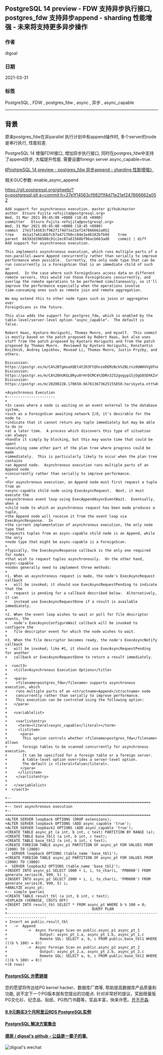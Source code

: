 ## PostgreSQL 14 preview - FDW 支持异步执行接口, postgres_fdw 支持异步append - sharding 性能增强 - 未来将支持更多异步操作  
  
### 作者  
digoal  
  
### 日期  
2021-03-31  
  
### 标签  
PostgreSQL , FDW , postgres_fdw , async , 异步 , async_capable  
  
----  
  
## 背景  
原来postgres_fdw在非parallel 执行计划中有append操作时, 多个server的node是串行执行, 性能较差.  
  
PostgreSQL 14 增强FDW接口, 增加异步执行接口, 同时在postgres_fdw中支持了append异步, 大幅提升性能. 需要设置foreign server async_capable=true.      
  
[《PostgreSQL 14 preview - postgres_fdw 异步append - sharding 性能增强》](../202010/20201010_05.md)    
  
相关GUC参数: enable_async_append   
  
https://git.postgresql.org/gitweb/?p=postgresql.git;a=commit;h=27e1f14563cf982f1f4d71e21ef247866662a052  
  
```  
Add support for asynchronous execution. master github/master  
author	Etsuro Fujita <efujita@postgresql.org>	  
Wed, 31 Mar 2021 09:45:00 +0000 (18:45 +0900)  
committer	Etsuro Fujita <efujita@postgresql.org>	  
Wed, 31 Mar 2021 09:45:00 +0000 (18:45 +0900)  
commit	27e1f14563cf982f1f4d71e21ef247866662a052  
tree	4e1a17a61abbfc67a471760cc84e1e46182bfb9d	tree  
parent	66392d396508c91c2ec07a61568bf96acb663ad8	commit | diff  
Add support for asynchronous execution.  
  
This implements asynchronous execution, which runs multiple parts of a  
non-parallel-aware Append concurrently rather than serially to improve  
performance when possible.  Currently, the only node type that can be  
run concurrently is a ForeignScan that is an immediate child of such an  
Append.  In the case where such ForeignScans access data on different  
remote servers, this would run those ForeignScans concurrently, and  
overlap the remote operations to be performed simultaneously, so it'll  
improve the performance especially when the operations involve  
time-consuming ones such as remote join and remote aggregation.  
  
We may extend this to other node types such as joins or aggregates over  
ForeignScans in the future.  
  
This also adds the support for postgres_fdw, which is enabled by the  
table-level/server-level option "async_capable".  The default is false.  
  
Robert Haas, Kyotaro Horiguchi, Thomas Munro, and myself.  This commit  
is mostly based on the patch proposed by Robert Haas, but also uses  
stuff from the patch proposed by Kyotaro Horiguchi and from the patch  
proposed by Thomas Munro.  Reviewed by Kyotaro Horiguchi, Konstantin  
Knizhnik, Andrey Lepikhov, Movead Li, Thomas Munro, Justin Pryzby, and  
others.  
  
Discussion: https://postgr.es/m/CA%2BTgmoaXQEt4tZ03FtQhnzeDEMzBck%2BLrni0UWHVVgOTnA6C1w%40mail.gmail.com  
Discussion: https://postgr.es/m/CA%2BhUKGLBRyu0rHrDCMC4%3DRn3252gogyp1SjOgG8SEKKZv%3DFwfQ%40mail.gmail.com  
Discussion: https://postgr.es/m/20200228.170650.667613673625155850.horikyota.ntt%40gmail.com  
```  
  
```  
+Asynchronous Execution  
+----------------------  
+  
+In cases where a node is waiting on an event external to the database system,  
+such as a ForeignScan awaiting network I/O, it's desirable for the node to  
+indicate that it cannot return any tuple immediately but may be able to do so  
+at a later time.  A process which discovers this type of situation can always  
+handle it simply by blocking, but this may waste time that could be spent  
+executing some other part of the plan tree where progress could be made  
+immediately.  This is particularly likely to occur when the plan tree contains  
+an Append node.  Asynchronous execution runs multiple parts of an Append node  
+concurrently rather than serially to improve performance.  
+  
+For asynchronous execution, an Append node must first request a tuple from an  
+async-capable child node using ExecAsyncRequest.  Next, it must execute the  
+asynchronous event loop using ExecAppendAsyncEventWait.  Eventually, when a  
+child node to which an asynchronous request has been made produces a tuple,  
+the Append node will receive it from the event loop via ExecAsyncResponse.  In  
+the current implementation of asynchronous execution, the only node type that  
+requests tuples from an async-capable child node is an Append, while the only  
+node type that might be async-capable is a ForeignScan.  
+  
+Typically, the ExecAsyncResponse callback is the only one required for nodes  
+that wish to request tuples asynchronously.  On the other hand, async-capable  
+nodes generally need to implement three methods:  
+  
+1. When an asynchronous request is made, the node's ExecAsyncRequest callback  
+   will be invoked; it should use ExecAsyncRequestPending to indicate that the  
+   request is pending for a callback described below.  Alternatively, it can  
+   instead use ExecAsyncRequestDone if a result is available immediately.  
+  
+2. When the event loop wishes to wait or poll for file descriptor events, the  
+   node's ExecAsyncConfigureWait callback will be invoked to configure the  
+   file descriptor event for which the node wishes to wait.  
+  
+3. When the file descriptor becomes ready, the node's ExecAsyncNotify callback  
+   will be invoked; like #1, it should use ExecAsyncRequestPending for another  
+   callback or ExecAsyncRequestDone to return a result immediately.  
```  
  
```  
+  <sect3>  
+   <title>Asynchronous Execution Options</title>  
+  
+   <para>  
+    <filename>postgres_fdw</filename> supports asynchronous execution, which  
+    runs multiple parts of an <structname>Append</structname> node  
+    concurrently rather than serially to improve performance.  
+    This execution can be controled using the following option:  
+   </para>  
+  
+   <variablelist>  
+  
+    <varlistentry>  
+     <term><literal>async_capable</literal></term>  
+     <listitem>  
+      <para>  
+       This option controls whether <filename>postgres_fdw</filename> allows  
+       foreign tables to be scanned concurrently for asynchronous execution.  
+       It can be specified for a foreign table or a foreign server.  
+       A table-level option overrides a server-level option.  
+       The default is <literal>false</literal>.  
+      </para>  
+     </listitem>  
+    </varlistentry>  
+  
+   </variablelist>  
+  </sect3>  
```  
  
```  
+-- ===================================================================  
+-- test asynchronous execution  
+-- ===================================================================  
+ALTER SERVER loopback OPTIONS (DROP extensions);  
+ALTER SERVER loopback OPTIONS (ADD async_capable 'true');  
+ALTER SERVER loopback2 OPTIONS (ADD async_capable 'true');  
+CREATE TABLE async_pt (a int, b int, c text) PARTITION BY RANGE (a);  
+CREATE TABLE base_tbl1 (a int, b int, c text);  
+CREATE TABLE base_tbl2 (a int, b int, c text);  
+CREATE FOREIGN TABLE async_p1 PARTITION OF async_pt FOR VALUES FROM (1000) TO (2000)  
+  SERVER loopback OPTIONS (table_name 'base_tbl1');  
+CREATE FOREIGN TABLE async_p2 PARTITION OF async_pt FOR VALUES FROM (2000) TO (3000)  
+  SERVER loopback2 OPTIONS (table_name 'base_tbl2');  
+INSERT INTO async_p1 SELECT 1000 + i, i, to_char(i, 'FM0000') FROM generate_series(0, 999, 5) i;  
+INSERT INTO async_p2 SELECT 2000 + i, i, to_char(i, 'FM0000') FROM generate_series(0, 999, 5) i;  
+ANALYZE async_pt;  
+-- simple queries  
+CREATE TABLE result_tbl (a int, b int, c text);  
+EXPLAIN (VERBOSE, COSTS OFF)  
+INSERT INTO result_tbl SELECT * FROM async_pt WHERE b % 100 = 0;  
+                                       QUERY PLAN                                         
+----------------------------------------------------------------------------------------  
+ Insert on public.result_tbl  
+   ->  Append  
+         ->  Async Foreign Scan on public.async_p1 async_pt_1  
+               Output: async_pt_1.a, async_pt_1.b, async_pt_1.c  
+               Remote SQL: SELECT a, b, c FROM public.base_tbl1 WHERE (((b % 100) = 0))  
+         ->  Async Foreign Scan on public.async_p2 async_pt_2  
+               Output: async_pt_2.a, async_pt_2.b, async_pt_2.c  
+               Remote SQL: SELECT a, b, c FROM public.base_tbl2 WHERE (((b % 100) = 0))  
+(8 rows)  
```  
  
  
#### [PostgreSQL 许愿链接](https://github.com/digoal/blog/issues/76 "269ac3d1c492e938c0191101c7238216")
您的愿望将传达给PG kernel hacker、数据库厂商等, 帮助提高数据库产品质量和功能, 说不定下一个PG版本就有您提出的功能点. 针对非常好的提议，奖励限量版PG文化衫、纪念品、贴纸、PG热门书籍等，奖品丰富，快来许愿。[开不开森](https://github.com/digoal/blog/issues/76 "269ac3d1c492e938c0191101c7238216").  
  
  
#### [9.9元购买3个月阿里云RDS PostgreSQL实例](https://www.aliyun.com/database/postgresqlactivity "57258f76c37864c6e6d23383d05714ea")
  
  
#### [PostgreSQL 解决方案集合](https://yq.aliyun.com/topic/118 "40cff096e9ed7122c512b35d8561d9c8")
  
  
#### [德哥 / digoal's github - 公益是一辈子的事.](https://github.com/digoal/blog/blob/master/README.md "22709685feb7cab07d30f30387f0a9ae")
  
  
![digoal's wechat](../pic/digoal_weixin.jpg "f7ad92eeba24523fd47a6e1a0e691b59")
  
